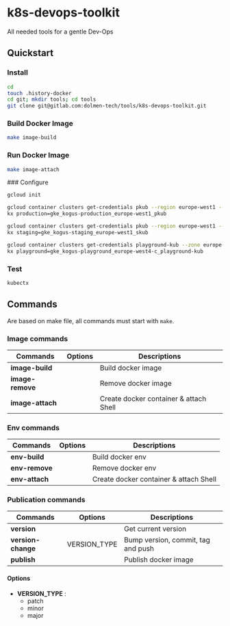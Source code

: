 # k8s-devops-toolkit
All needed tools for a gentle Dev-Ops

## Quickstart

### Install
```bash
cd
touch .history-docker
cd git; mkdir tools; cd tools
git clone git@gitlab.com:dolmen-tech/tools/k8s-devops-toolkit.git
```

### Build Docker Image
```bash
make image-build
```

### Run Docker Image
```bash
make image-attach
```


### Configure
```bash
gcloud init

gcloud container clusters get-credentials pkub --region europe-west1 --project kogus-production
kx production=gke_kogus-production_europe-west1_pkub

gcloud container clusters get-credentials pkub --region europe-west1 --project kogus-staging
kx staging=gke_kogus-staging_europe-west1_skub

gcloud container clusters get-credentials playground-kub --zone europe-west4-c --project kogus-playground
kx playground=gke_kogus-playground_europe-west4-c_playground-kub
```

### Test
```bash
kubectx
```

## Commands

Are based on make file, all commands must start with `make`.

### Image commands

| Commands         | Options |  Descriptions                           |
|------------------|---------|-----------------------------------------|
| **image-build**  |         | Build docker image                      |
| **image-remove** |         | Remove docker image                     |
| **image-attach** |         | Create docker container & attach Shell  |

### Env commands

| Commands       | Options |  Descriptions                           |
|----------------|---------|-----------------------------------------|
| **env-build**  |         | Build docker env                        |
| **env-remove** |         | Remove docker env                       |
| **env-attach** |         | Create docker container & attach Shell  |

### Publication commands

| Commands           | Options      |  Descriptions                           |
|--------------------|--------------|-----------------------------------------|
| **version**        |              | Get current version                     |
| **version-change** | VERSION_TYPE | Bump version, commit, tag and push      |
| **publish**        |              | Publish docker image                    |

#### Options
 - **VERSION_TYPE** :
    * patch
    * minor
    * major